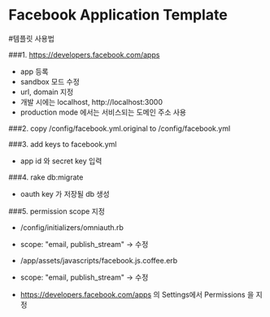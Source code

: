 Facebook Application Template
===========

#템플릿 사용법

###1. https://developers.facebook.com/apps 

- app 등록
- sandbox 모드 수정
- url, domain 지정 
 - 개발 시에는 localhost, http://localhost:3000 
 - production mode 에서는 서비스되는 도메인 주소 사용

###2. copy /config/facebook.yml.original to /config/facebook.yml

###3. add keys to facebook.yml

- app id 와 secret key 입력 

###4. rake db:migrate

- oauth key 가 저장될 db 생성

###5. permission scope 지정

- /config/initializers/omniauth.rb
 - scope: "email, publish_stream" -> 수정

- /app/assets/javascripts/facebook.js.coffee.erb
 - scope: "email, publish_stream" -> 수정

- https://developers.facebook.com/apps 의 Settings에서 Permissions 을 지정